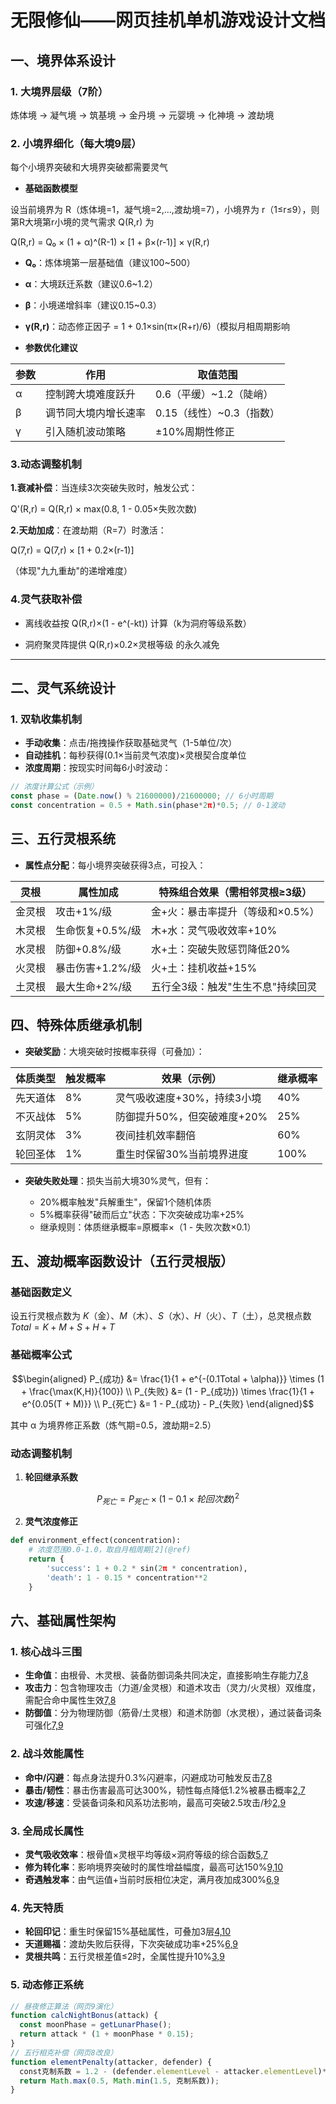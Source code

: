 # 无限修仙——网页挂机单机游戏设计文档

## 一、境界体系设计
### 1. 大境界层级（7阶）
炼体境 → 凝气境 → 筑基境 → 金丹境 → 元婴境 → 化神境 → 渡劫境


### 2. 小境界细化（每大境9层）
每个小境界突破和大境界突破都需要灵气

- **基础函数模型**

设当前境界为 R（炼体境=1，凝气境=2,...,渡劫境=7），小境界为 r（1≤r≤9），则第R大境第r小境的灵气需求 ​Q(R,r) 为

Q(R,r) = Q₀ × (1 + α)^(R-1) × [1 + β×(r-1)] × γ(R,r)

- **Q₀**：炼体境第一层基础值（建议100~500）
- **​α**：大境跃迁系数（建议0.6~1.2）
- **β**：小境递增斜率（建议0.15~0.3）​
- **γ(R,r)**：动态修正因子 = 1 + 0.1×sin(π×(R+r)/6)（模拟月相周期影响

- **参数优化建议**

|参数	|作用	|取值范围|
|------|-------|-------|
|​α	|控制跨大境难度跃升	|0.6（平缓）~1.2（陡峭）|
|​β	|调节同大境内增长速率	|0.15（线性）~0.3（指数）|
|​γ	|引入随机波动策略	|±10%周期性修正|

### 3.动态调整机制

  **1.​衰减补偿**：当连续3次突破失败时，触发公式：

  Q'(R,r) = Q(R,r) × max(0.8, 1 - 0.05×失败次数)

  **2.​天劫加成**：在渡劫期（R=7）时激活：

  Q(7,r) = Q(7,r) × [1 + 0.2×(r-1)] 

  （体现"九九重劫"的递增难度）

### 4.灵气获取补偿

- 离线收益按 Q(R,r)×(1 - e^(-kt)) 计算（k为洞府等级系数）

- 洞府聚灵阵提供 Q(R,r)×0.2×灵根等级 的永久减免

---

## 二、灵气系统设计
### 1. 双轨收集机制

- **手动收集**：点击/拖拽操作获取基础灵气（1-5单位/次）
- **自动挂机**：每秒获得(0.1×当前灵气浓度)×灵根契合度单位
- **浓度周期**：按现实时间每6小时波动：
```javascript
// 浓度计算公式（示例）
const phase = (Date.now() % 21600000)/21600000; // 6小时周期
const concentration = 0.5 + Math.sin(phase*2π)*0.5; // 0-1波动
```

## 三、五行灵根系统
- **​属性点分配**：每小境界突破获得3点，可投入：

| **灵根** | **属性加成** | **特殊组合效果（需相邻灵根≥3级）** |
|--------|--------------------|------------------------|
| 金灵根 | 攻击+1%/级 | 金+火：暴击率提升（等级和×0.5%）|
| 木灵根 |	生命恢复+0.5%/级 |	木+水：灵气吸收效率+10% |
| 水灵根 |	防御+0.8%/级 |	水+土：突破失败惩罚降低20% |
| 火灵根 |	暴击伤害+1.2%/级 |	火+土：挂机收益+15% |
| 土灵根 |	最大生命+2%/级 |	五行全3级：触发"生生不息"持续回灵 |

## 四、特殊体质继承机制
- **突破奖励**：大境突破时按概率获得（可叠加）：

| **体质类型**	| **触发概率**	| **效果（示例）** |	**继承概率** |
|--------|--------------------|------------|------------|
| 先天道体 |	8% |	灵气吸收速度+30%，持续3小境 |	40% |
| 不灭战体	| 5%	| 防御提升50%，但突破难度+20%	| 25% |
| 玄阴灵体	| 3%	| 夜间挂机效率翻倍	| 60% |
| 轮回圣体	| 1%	| 重生时保留30%当前境界进度	| 100% |

- **突破失败处理**：损失当前大境30%灵气，但有：

    - 20%概率触发"兵解重生"，保留1个随机体质
    - 5%概率获得"破而后立"状态：下次突破成功率+25%
    - 继承规则：体质继承概率=原概率×（1 - 失败次数×0.1）

## 五、渡劫概率函数设计（五行灵根版）

### 基础函数定义
设五行灵根点数为 $K$（金）、$M$（木）、$S$（水）、$H$（火）、$T$（土），总灵根点数 $Total = K + M + S + H + T$

### 基础概率公式

```math
\begin{aligned}
P_{成功} &= \frac{1}{1 + e^{-(0.1Total + \alpha)}} \times (1 + \frac{\max(K,H)}{100}) \\
P_{失败} &= (1 - P_{成功}) \times \frac{1}{1 + e^{0.05(T + M)}} \\
P_{死亡} &= 1 - P_{成功} - P_{失败}
\end{aligned}
```

其中 α 为境界修正系数（炼气期=0.5，渡劫期=2.5）

### 动态调整机制

1. **轮回继承系数**

```math
P_{死亡}=P_{死亡}\times (1-0.1\times 轮回次数)^2
```

2. **灵气浓度修正**

```python
def environment_effect(concentration):
    # 浓度范围0.0-1.0，取自月相周期[2](@ref)
    return {
        'success': 1 + 0.2 * sin(2π * concentration),
        'death': 1 - 0.15 * concentration**2
    }
```

## 六、基础属性架构
### 1. 核心战斗三围
- ​**生命值**：由根骨、木灵根、装备防御词条共同决定，直接影响生存能力[7,8](@ref)
- ​**攻击力**：包含物理攻击（力道/金灵根）和道术攻击（灵力/火灵根）双维度，需配合命中属性生效[7,8](@ref)
- ​**防御值**：分为物理防御（筋骨/土灵根）和道术防御（水灵根），通过装备词条可强化[7,9](@ref)

### 2. 战斗效能属性
- ​**命中/闪避**：每点身法提升0.3%闪避率，闪避成功可触发反击[7,8](@ref)
- ​**暴击/韧性**：暴击伤害最高可达300%，韧性每点降低1.2%被暴击概率[2,7](@ref)
- ​**攻速/移速**：受装备词条和风系功法影响，最高可突破2.5攻击/秒[2,9](@ref)

### 3. 全局成长属性
- ​**灵气吸收效率**：根骨值×灵根平均等级×洞府等级的综合函数[5,7](@ref)
- ​**修为转化率**：影响境界突破时的属性增益幅度，最高可达150%[9,10](@ref)
- ​**奇遇触发率**：由气运值+当前时辰相位决定，满月夜加成300%[6,9](@ref)

### 4. 先天特质
- ​**轮回印记**：重生时保留15%基础属性，可叠加3层[4,10](@ref)
- ​**天道赐福**：渡劫失败后获得，下次突破成功率+25%[6,9](@ref)
- ​**灵根共鸣**：五行灵根差值≤2时，全属性提升10%[3,9](@ref)

### 5. 动态修正系统
```javascript
// 昼夜修正算法（网页9演化）
function calcNightBonus(attack) {
  const moonPhase = getLunarPhase();
  return attack * (1 + moonPhase * 0.15);
}
// 五行相克补偿（网页8改良）
function elementPenalty(attacker, defender) {
  const克制系数 = 1.2 - (defender.elementLevel - attacker.elementLevel)*0.05;
  return Math.max(0.5, Math.min(1.5, 克制系数));
}
```

